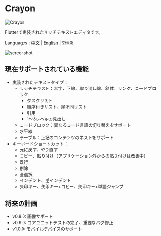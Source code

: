 # Crayon

![Crayon](https://github.com/asjqkkkk/asjqkkkk.github.io/assets/30992818/797cd31a-208d-4f1f-9490-fac02b84e35b)

Flutterで実装されたリッチテキストエディタです。

Languages : [中文](https://github.com/morn-fun/crayon/blob/main/README.md) | [English](https://github.com/morn-fun/crayon/blob/main/README_EN.md) | [한국어](https://github.com/morn-fun/crayon/blob/main/README_KO.md)

![screenshot](https://github.com/asjqkkkk/asjqkkkk.github.io/assets/30992818/c952af3d-a5d6-4fa7-a625-d0ea0a0451da)

## 現在サポートされている機能

- 実装されたテキストタイプ：
    - リッチテキスト：太字、下線、取り消し線、斜体、リンク、コードブロック
        - タスクリスト
        - 順序付きリスト、順不同リスト
        - 引用
        - 1〜3レベルの見出し
    - コードブロック：異なるコード言語の切り替えをサポート
    - 水平線
    - テーブル：上記のコンテンツのネストをサポート
- キーボードショートカット：
    - 元に戻す、やり直す
    - コピー、貼り付け（アプリケーション外からの貼り付けは改善中）
    - 改行
    - 削除
    - 全選択
    - インデント、逆インデント
    - 矢印キー、矢印キー+コピー、矢印キー+単語ジャンプ

## 将来の計画

- v0.8.0: 画像サポート
- v0.9.0: コアユニットテストの完了、重要なバグ修正
- v1.0.0: モバイルデバイスのサポート